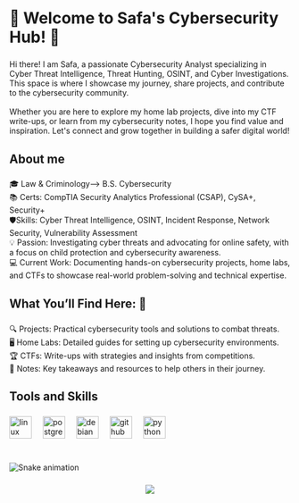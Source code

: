 <h1 align="left">🌟 Welcome to Safa's Cybersecurity Hub! 👋</h1>

###

<p align="left">Hi there! I am Safa, a passionate Cybersecurity Analyst specializing in Cyber Threat Intelligence, Threat Hunting, OSINT, and Cyber Investigations. This space is where I showcase my journey, share projects, and contribute to the cybersecurity community.<br><br>Whether you are here to explore my home lab projects, dive into my CTF write-ups, or learn from my cybersecurity notes, I hope you find value and inspiration. Let's connect and grow together in building a safer digital world!</p>

###

<h2 align="left">About me</h2>

###

<p align="left">🎓 Law & Criminology--> B.S. Cybersecurity <br>📚 Certs: CompTIA Security Analytics Professional (CSAP), CySA+, Security+<br>🛡️Skills: Cyber Threat Intelligence, OSINT, Incident Response, Network Security, Vulnerability Assessment<br>💡 Passion: Investigating cyber threats and advocating for online safety, with a focus on child protection and cybersecurity awareness.<br>💻 Current Work: Documenting hands-on cybersecurity projects, home labs, and CTFs to showcase real-world problem-solving and technical expertise.</p>

###

<h2 align="left">What You’ll Find Here: 👀</h2>

###

<p align="left">🔍 Projects: Practical cybersecurity tools and solutions to combat threats.<br>🖥️ Home Labs: Detailed guides for setting up cybersecurity environments.<br>🏆 CTFs: Write-ups with strategies and insights from competitions.<br>📝 Notes: Key takeaways and resources to help others in their journey.</p>

###

<h2 align="left">Tools and Skills</h2>

###

<div align="left">
  <img src="https://cdn.jsdelivr.net/gh/devicons/devicon/icons/linux/linux-original.svg" height="40" alt="linux logo"  />
  <img width="12" />
  <img src="https://cdn.jsdelivr.net/gh/devicons/devicon/icons/postgresql/postgresql-original.svg" height="40" alt="postgresql logo"  />
  <img width="12" />
  <img src="https://cdn.jsdelivr.net/gh/devicons/devicon/icons/debian/debian-original.svg" height="40" alt="debian logo"  />
  <img width="12" />
  <img src="https://cdn.jsdelivr.net/gh/devicons/devicon/icons/github/github-original.svg" height="40" alt="github logo"  />
  <img width="12" />
  <img src="https://cdn.jsdelivr.net/gh/devicons/devicon/icons/python/python-original.svg" height="40" alt="python logo"  />
</div>

###

<br clear="both">

<img src="https://raw.githubusercontent.com/ssultany/ssultany/output/snake.svg" alt="Snake animation" />

###

<div align="center">
  <img src="https://profile-counter.glitch.me/ssultany/count.svg?"  />
</div>

###
